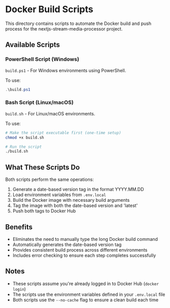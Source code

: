 # Docker Build Scripts

This directory contains scripts to automate the Docker build and push process for the nextjs-stream-media-processor project.

## Available Scripts

### PowerShell Script (Windows)

`build.ps1` - For Windows environments using PowerShell.

To use:
```powershell
.\build.ps1
```

### Bash Script (Linux/macOS)

`build.sh` - For Linux/macOS environments.

To use:
```bash
# Make the script executable first (one-time setup)
chmod +x build.sh

# Run the script
./build.sh
```

## What These Scripts Do

Both scripts perform the same operations:

1. Generate a date-based version tag in the format YYYY.MM.DD
2. Load environment variables from `.env.local`
3. Build the Docker image with necessary build arguments
4. Tag the image with both the date-based version and 'latest'
5. Push both tags to Docker Hub

## Benefits

- Eliminates the need to manually type the long Docker build command
- Automatically generates the date-based version tag
- Provides consistent build process across different environments
- Includes error checking to ensure each step completes successfully

## Notes

- These scripts assume you're already logged in to Docker Hub (`docker login`)
- The scripts use the environment variables defined in your `.env.local` file
- Both scripts use the `--no-cache` flag to ensure a clean build each time
